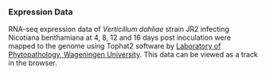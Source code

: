 ### Expression Data

RNA-seq expression data of *Verticillum dahliae* strain JR2 infecting
Nicotiana benthamiana at 4, 8, 12 and 16 days post inoculation were
mapped to the genome using Tophat2 software by [Laboratory of
Phytopathology, Wageningen
University](http://www.wageningenur.nl/en/Expertise-Services/Chair-groups/Plant-Sciences/Laboratory-of-Phytopathology.htm).
This data can be viewed as a track in the browser.
